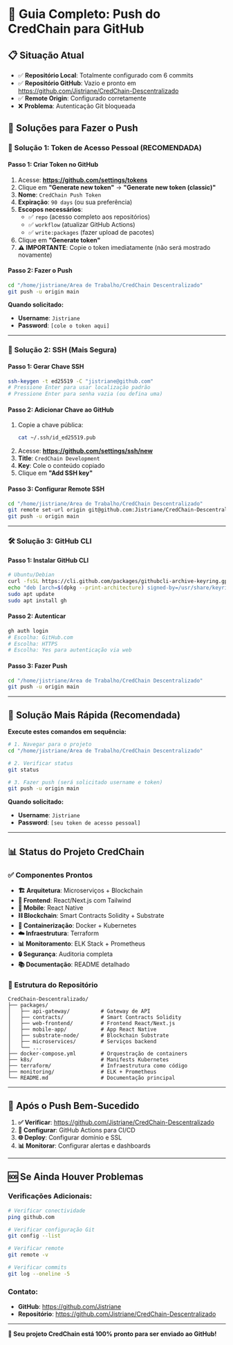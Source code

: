 # 🚀 Guia Completo: Push do CredChain para GitHub

## 📋 Situação Atual
- ✅ **Repositório Local**: Totalmente configurado com 6 commits
- ✅ **Repositório GitHub**: Vazio e pronto em https://github.com/Jistriane/CredChain-Descentralizado
- ✅ **Remote Origin**: Configurado corretamente
- ❌ **Problema**: Autenticação Git bloqueada

## 🔧 Soluções para Fazer o Push

### 🎯 Solução 1: Token de Acesso Pessoal (RECOMENDADA)

#### Passo 1: Criar Token no GitHub
1. Acesse: **https://github.com/settings/tokens**
2. Clique em **"Generate new token"** → **"Generate new token (classic)"**
3. **Nome**: `CredChain Push Token`
4. **Expiração**: `90 days` (ou sua preferência)
5. **Escopos necessários**:
   - ✅ `repo` (acesso completo aos repositórios)
   - ✅ `workflow` (atualizar GitHub Actions)
   - ✅ `write:packages` (fazer upload de pacotes)
6. Clique em **"Generate token"**
7. **⚠️ IMPORTANTE**: Copie o token imediatamente (não será mostrado novamente)

#### Passo 2: Fazer o Push
```bash
cd "/home/jistriane/Area de Trabalho/CredChain Descentralizado"
git push -u origin main
```

**Quando solicitado:**
- **Username**: `Jistriane`
- **Password**: `[cole o token aqui]`

---

### 🔐 Solução 2: SSH (Mais Segura)

#### Passo 1: Gerar Chave SSH
```bash
ssh-keygen -t ed25519 -C "jistriane@github.com"
# Pressione Enter para usar localização padrão
# Pressione Enter para senha vazia (ou defina uma)
```

#### Passo 2: Adicionar Chave ao GitHub
1. Copie a chave pública:
   ```bash
   cat ~/.ssh/id_ed25519.pub
   ```
2. Acesse: **https://github.com/settings/ssh/new**
3. **Title**: `CredChain Development`
4. **Key**: Cole o conteúdo copiado
5. Clique em **"Add SSH key"**

#### Passo 3: Configurar Remote SSH
```bash
cd "/home/jistriane/Area de Trabalho/CredChain Descentralizado"
git remote set-url origin git@github.com:Jistriane/CredChain-Descentralizado.git
git push -u origin main
```

---

### 🛠️ Solução 3: GitHub CLI

#### Passo 1: Instalar GitHub CLI
```bash
# Ubuntu/Debian
curl -fsSL https://cli.github.com/packages/githubcli-archive-keyring.gpg | sudo dd of=/usr/share/keyrings/githubcli-archive-keyring.gpg
echo "deb [arch=$(dpkg --print-architecture) signed-by=/usr/share/keyrings/githubcli-archive-keyring.gpg] https://cli.github.com/packages stable main" | sudo tee /etc/apt/sources.list.d/github-cli.list > /dev/null
sudo apt update
sudo apt install gh
```

#### Passo 2: Autenticar
```bash
gh auth login
# Escolha: GitHub.com
# Escolha: HTTPS
# Escolha: Yes para autenticação via web
```

#### Passo 3: Fazer Push
```bash
cd "/home/jistriane/Area de Trabalho/CredChain Descentralizado"
git push -u origin main
```

---

## 🎯 Solução Mais Rápida (Recomendada)

**Execute estes comandos em sequência:**

```bash
# 1. Navegar para o projeto
cd "/home/jistriane/Area de Trabalho/CredChain Descentralizado"

# 2. Verificar status
git status

# 3. Fazer push (será solicitado username e token)
git push -u origin main
```

**Quando solicitado:**
- **Username**: `Jistriane`
- **Password**: `[seu token de acesso pessoal]`

---

## 📊 Status do Projeto CredChain

### ✅ Componentes Prontos
- **🏗️ Arquitetura**: Microserviços + Blockchain
- **📱 Frontend**: React/Next.js com Tailwind
- **📱 Mobile**: React Native
- **⛓️ Blockchain**: Smart Contracts Solidity + Substrate
- **🐳 Containerização**: Docker + Kubernetes
- **☁️ Infraestrutura**: Terraform
- **📊 Monitoramento**: ELK Stack + Prometheus
- **🔒 Segurança**: Auditoria completa
- **📚 Documentação**: README detalhado

### 📁 Estrutura do Repositório
```
CredChain-Descentralizado/
├── packages/
│   ├── api-gateway/          # Gateway de API
│   ├── contracts/            # Smart Contracts Solidity
│   ├── web-frontend/         # Frontend React/Next.js
│   ├── mobile-app/           # App React Native
│   ├── substrate-node/       # Blockchain Substrate
│   ├── microservices/        # Serviços backend
│   └── ...
├── docker-compose.yml        # Orquestração de containers
├── k8s/                      # Manifests Kubernetes
├── terraform/                # Infraestrutura como código
├── monitoring/               # ELK + Prometheus
└── README.md                 # Documentação principal
```

---

## 🎉 Após o Push Bem-Sucedido

1. **✅ Verificar**: https://github.com/Jistriane/CredChain-Descentralizado
2. **🔧 Configurar**: GitHub Actions para CI/CD
3. **🌐 Deploy**: Configurar domínio e SSL
4. **📊 Monitorar**: Configurar alertas e dashboards

---

## 🆘 Se Ainda Houver Problemas

### Verificações Adicionais:
```bash
# Verificar conectividade
ping github.com

# Verificar configuração Git
git config --list

# Verificar remote
git remote -v

# Verificar commits
git log --oneline -5
```

### Contato:
- **GitHub**: https://github.com/Jistriane
- **Repositório**: https://github.com/Jistriane/CredChain-Descentralizado

---

**🚀 Seu projeto CredChain está 100% pronto para ser enviado ao GitHub!**
